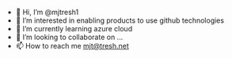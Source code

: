 - 👋 Hi, I’m @mjtresh1
- 👀 I’m interested in enabling products to use github technologies
- 🌱 I’m currently learning azure cloud
- 💞️ I’m looking to collaborate on ...
- 📫 How to reach me mjt@tresh.net

<!---
mjtresh1/mjtresh1 is a ✨ special ✨ repository because its `README.md` (this file) appears on your GitHub profile.
You can click the Preview link to take a look at your changes.
--->
